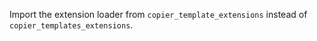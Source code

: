 Import the extension loader from `copier_template_extensions` instead of `copier_templates_extensions`.
